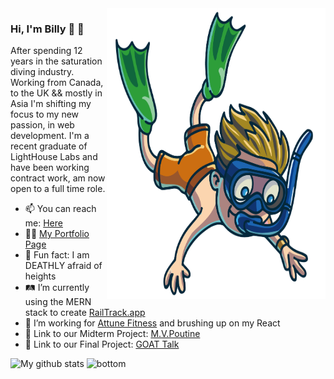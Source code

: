 <img align="right" src="https://github.com/Billex87/Billex87/blob/main/favpng_florida-scuba-divers-underwater-diving-diving-mask-scuba-diving.png" width=350px height=465px/>

### Hi, I'm Billy 🤿 👋
After spending 12 years in the saturation diving industry. Working from Canada, to the UK && mostly in Asia I'm shifting my focus to my new passion, in web development. I'm a recent graduate of LightHouse Labs and have been working contract work, am now open to a full time role.

- 📫 You can reach me: <a href="mailto: billy_mckinnon@icloud.com">Here</a>
- 👨‍💼 <a href="https://billymckinnon.com" alt="My site">My Portfolio Page</a>
- 🤡 Fun fact: I am DEATHLY afraid of heights
- 🛤️ I’m currently using the MERN stack to create [RailTrack.app](https://railtrack.herokuapp.com)
- 📱 I’m working for [Attune Fitness](https://attune.app/) and brushing up on my React
- 🍟 Link to our Midterm Project: [M.V.Poutine](https://drive.google.com/file/d/1qWMjCsRZwXaTALJ5yBUboVkRxfWnzTB-/view?usp=sharing)
- 🏀 Link to our Final Project: [GOAT Talk](https://drive.google.com/file/d/1BDYtnU6JS4ADiOzHGSguMJ8JYRGP1-bX/view?usp=drivesdk)


 ![My github stats](https://github-readme-stats.vercel.app/api?username=billex87&show_icons=true&theme=nord)
 <img src="https://raw.githubusercontent.com/jayehernandez/jayehernandez/dcd7447c179f5a1131590b6ccba2223e879ab655/readme/bottom.svg" alt="bottom">
